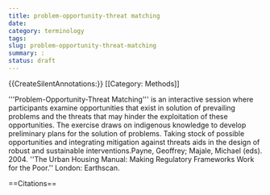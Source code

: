 ```yaml
---
title: problem-opportunity-threat matching
date:
category: terminology
tags:
slug: problem-opportunity-threat-matching
summary: :
status: draft
---
```


{{CreateSilentAnnotations:}}
[[Category: Methods]]

'''Problem-Opportunity-Threat Matching''' is an interactive session where participants examine opportunities that exist in solution of prevailing problems and the threats that may hinder the exploitation of these opportunities. The exercise draws on indigenous knowledge to develop preliminary plans for the solution of problems. Taking stock of possible opportunities and integrating mitigation against threats aids in the design of robust and sustainable interventions.<ref name="Payne et. al 2004">Payne, Geoffrey; Majale, Michael (eds). 2004. ''The Urban Housing Manual: Making Regulatory Frameworks Work for the Poor.'' London: Earthscan.</ref>

==Citations==
<references />
